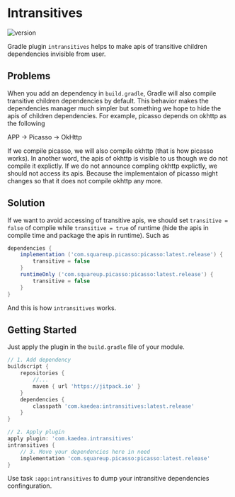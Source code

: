 # Intransitives
![version](https://jitpack.io/v/com.kaedea/intransitives.svg) 

Gradle plugin `intransitives` helps to make apis of transitive children dependencies invisible from user.

## Problems
When you add an dependency in `build.gradle`, Gradle will also compile transitive children dependencies by default. This behavior makes the dependencies manager much simpler but something we hope to hide the apis of children dependencies. For example, picasso depends on okhttp as the following

  APP -> Picasso -> OkHttp

If we compile picasso, we will also compile okhttp (that is how picasso works). In another word, the apis of okhttp is visible to us though we do not compile it explictly. If we do not announce compling okhttp explictly, we should not access its apis. Because the implementaion of picasso might changes so that it does not compile okhttp any more.

## Solution
If we want to avoid accessing of transitive apis, we should set `transitive = false` of complie while `transitive = true` of runtime (hide the apis in compile time and package the apis in runtime). Such as

```groovy
dependencies {
    implementation ('com.squareup.picasso:picasso:latest.release') {
        transitive = false
    }
    runtimeOnly ('com.squareup.picasso:picasso:latest.release') {
        transitive = false
    }
}
```

And this is how `intransitives` works.

## Getting Started
Just apply the plugin in the `build.gradle` file of your module.

```groovy
// 1. Add dependency
buildscript {
    repositories {
        //...
        maven { url 'https://jitpack.io' }
    }
    dependencies {
        classpath 'com.kaedea:intransitives:latest.release'
    }
}

// 2. Apply plugin
apply plugin: 'com.kaedea.intransitives'
intransitives {
    // 3. Move your dependencies here in need
    implementation 'com.squareup.picasso:picasso:latest.release'
}
```

Use task `:app:intransitives` to dump your intransitive dependencies confinguration.